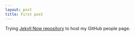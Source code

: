 ```yaml
---
layout: post
title: First post
---
```


Trying  [Jekyll Now repository](https://github.com/barryclark/jekyll-now) to host my GitHub people page.

